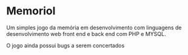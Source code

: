 # Memoriol
Um simples jogo da memória em desenvolvimento com linguagens de desenvolvimento web front end e back end com PHP e MYSQL.


O jogo ainda possui bugs a serem concertados
